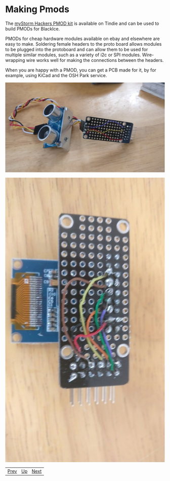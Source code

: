 # Making Pmods

The [myStorm Hackers PMOD kit][1] is available on Tindie and can be used to build PMODs for BlackIce.

PMODs for cheap hardware modules available on ebay and elsewhere are easy to make. Soldering female headers to the proto board allows modules to be plugged into the protoboard and can allow them to be used for multiple similar modules, such as a variety of i2c or SPI modules. Wire-wrapping wire works well for making the connections between the headers.

When you are happy with a PMOD, you can get a PCB made for it, by for example, using KiCad and the OSH Park service.

[1]:									https://www.tindie.com/products/Folknology/the-mystorm-hackers-pmod-kit/

![Ultrasonic Pmod](./UltrasonicPmod.jpg "UltrasonicPmod")

![Display Pmod](./DisplayPmod.jpg "Display Pmod")

|                        |                        |                        |
|------------------------|------------------------|------------------------|
|[Prev](../STM32Programming/STM32Programming.html)|[Up](..) |[Next](../Analog2Digital/Analog2Digital.html)|
